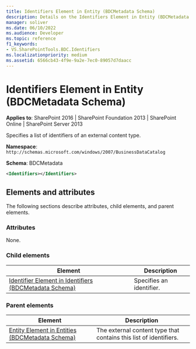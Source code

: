 ```yaml
---
title: Identifiers Element in Entity (BDCMetadata Schema)
description: Details on the Identifiers Element in Entity (BDCMetadata Schema)
manager: soliver
ms.date: 06/10/2022
ms.audience: Developer
ms.topic: reference
f1_keywords:
- VS.SharePointTools.BDC.Identifiers
ms.localizationpriority: medium
ms.assetid: 6566cb43-4f9e-9a2e-7ec0-89057d7daacc
---
```


# Identifiers Element in Entity (BDCMetadata Schema)

**Applies to**: SharePoint 2016 | SharePoint Foundation 2013 | SharePoint Online | SharePoint Server 2013

Specifies a list of identifiers of an external content type.

**Namespace**: `http://schemas.microsoft.com/windows/2007/BusinessDataCatalog`

**Schema**: BDCMetadata

```XML
<Identifiers></Identifiers>
```

## Elements and attributes

The following sections describe attributes, child elements, and parent elements.

### Attributes

None.

### Child elements

| Element | Description |
| --- | --- |
| [Identifier Element in Identifiers (BDCMetadata Schema)](identifier-element-in-identifiers-bdcmetadata-schema.md) | Specifies an identifier. |

### Parent elements

| Element | Description |
| --- | --- |
| [Entity Element in Entities (BDCMetadata Schema)](entity-element-in-entities-bdcmetadata-schema.md) | The external content type that contains this list of identifiers. |
